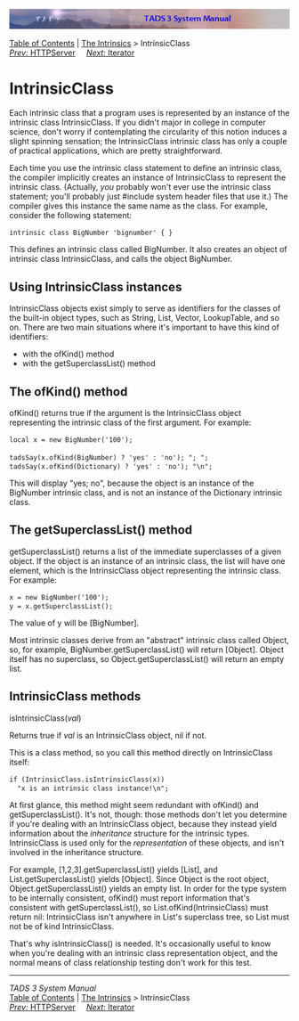 ![](topbar.jpg)

[Table of Contents](toc.htm) \| [The Intrinsics](builtins.htm) \>
IntrinsicClass  
[*Prev:* HTTPServer](httpsrv.htm)     [*Next:* Iterator](iter.htm)    

# IntrinsicClass

Each intrinsic class that a program uses is represented by an instance
of the intrinsic class IntrinsicClass. If you didn't major in college in
computer science, don't worry if contemplating the circularity of this
notion induces a slight spinning sensation; the IntrinsicClass intrinsic
class has only a couple of practical applications, which are pretty
straightforward.

Each time you use the intrinsic class statement to define an intrinsic
class, the compiler implicitly creates an instance of IntrinsicClass to
represent the intrinsic class. (Actually, *you* probably won't ever use
the intrinsic class statement; you'll probably just \#include system
header files that use it.) The compiler gives this instance the same
name as the class. For example, consider the following statement:

    intrinsic class BigNumber 'bignumber' { }

This defines an intrinsic class called BigNumber. It also creates an
object of intrinsic class IntrinsicClass, and calls the object
BigNumber.

## Using IntrinsicClass instances

IntrinsicClass objects exist simply to serve as identifiers for the
classes of the built-in object types, such as String, List, Vector,
LookupTable, and so on. There are two main situations where it's
important to have this kind of identifiers:

- with the ofKind() method
- with the getSuperclassList() method

## The ofKind() method

ofKind() returns true if the argument is the IntrinsicClass object
representing the intrinsic class of the first argument. For example:

    local x = new BigNumber('100');
      
    tadsSay(x.ofKind(BigNumber) ? 'yes' : 'no'); "; ";
    tadsSay(x.ofKind(Dictionary) ? 'yes' : 'no'); "\n";

This will display "yes; no", because the object is an instance of the
BigNumber intrinsic class, and is not an instance of the Dictionary
intrinsic class.

## The getSuperclassList() method

getSuperclassList() returns a list of the immediate superclasses of a
given object. If the object is an instance of an intrinsic class, the
list will have one element, which is the IntrinsicClass object
representing the intrinsic class. For example:

    x = new BigNumber('100');
    y = x.getSuperclassList();

The value of y will be \[BigNumber\].

Most intrinsic classes derive from an "abstract" intrinsic class called
Object, so, for example, BigNumber.getSuperclassList() will return
\[Object\]. Object itself has no superclass, so
Object.getSuperclassList() will return an empty list.

## IntrinsicClass methods

isIntrinsicClass(*val*)

Returns true if *val* is an IntrinsicClass object, nil if not.

This is a class method, so you call this method directly on
IntrinsicClass itself:

    if (IntrinsicClass.isIntrinsicClass(x))
      "x is an intrinsic class instance!\n";

At first glance, this method might seem redundant with ofKind() and
getSuperclassList(). It's not, though: those methods don't let you
determine if you're dealing with an IntrinsicClass object, because they
instead yield information about the *inheritance* structure for the
intrinsic types. IntrinsicClass is used only for the *representation* of
these objects, and isn't involved in the inheritance structure.

For example, \[1,2,3\].getSuperclassList() yields \[List\], and
List.getSuperclassList() yields \[Object\]. Since Object is the root
object, Object.getSuperclassList() yields an empty list. In order for
the type system to be internally consistent, ofKind() must report
information that's consistent with getSuperclassList(), so
List.ofKind(IntrinsicClass) must return nil: IntrinsicClass isn't
anywhere in List's superclass tree, so List must not be of kind
IntrinsicClass.

That's why isIntrinsicClass() is needed. It's occasionally useful to
know when you're dealing with an intrinsic class representation object,
and the normal means of class relationship testing don't work for this
test.

------------------------------------------------------------------------

*TADS 3 System Manual*  
[Table of Contents](toc.htm) \| [The Intrinsics](builtins.htm) \>
IntrinsicClass  
[*Prev:* HTTPServer](httpsrv.htm)     [*Next:* Iterator](iter.htm)    
